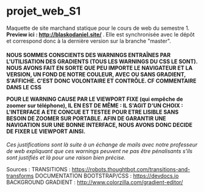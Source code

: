 # projet_web_S1

Maquette de site marchand statique pour le cours de web du semestre 1. </br>
<strong>Preview ici : http://blaskodaniel.site/ </strong>. Elle est synchronisée avec le dépôt et correspond donc à la dernière version sur la branche "master". 

<h4>NOUS SOMMES CONSCIENTS DES WARNINGS ENTRAÎNES PAR L'UTILISATION DES GRADIENTS (TOUS LES WARNINGS DU CSS LE SONT).
NOUS AVONS FAIT EN SORTE QUE PEU IMPORTE LE NAVIGATEUR ET LA VERSION, UN FOND DE NOTRE COULEUR, AVEC OU SANS GRADIENT, S'AFFICHE.
C'EST DONC VOLONTAIRE ET CONTRÔLE. CF COMMENTAIRE DANS LE CSS

POUR LE WARNING CAUSE PAR LE VIEWPORT FIXE (qui empêche de zoomer sur téléphone), IL EN EST DE MÊME :
IL S'AGIT D'UN <strong> CHOIX </strong> : L'INTERFACE A ETE CONCUE ET TESTEE POUR ETRE LISIBLE SANS BESOIN DE ZOOMER SUR PORTABLE. AFIN DE GARANTIR UNE NAVIGATION SUR UNE BONNE INTERFACE, NOUS AVONS DONC DECIDE
DE FIXER LE VIEWPORT AINSI.</h4>

<em>Ces justifications sont là suite à un échange de mails avec notre professeur de web expliquant que ces warnings peuvent ne pas être pénalisants s'ils sont justifiés et là pour une raison bien précise.</em>


Sources :
TRANSITIONS : https://robots.thoughtbot.com/transitions-and-transforms
DOCUMENTATION BOOTSTRAP/CSS : https://devdocs.io
BACKGROUND GRADIENT : http://www.colorzilla.com/gradient-editor/